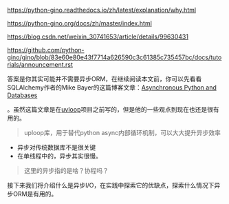https://python-gino.readthedocs.io/zh/latest/explanation/why.html

https://python-gino.org/docs/zh/master/index.html

https://blog.csdn.net/weixin_30741653/article/details/99630431

https://github.com/python-gino/gino/blob/83e60e80e43f7714a626590c3c61385c735457bc/docs/tutorials/announcement.rst

答案是你其实可能并不需要异步ORM，在继续阅读本文前，你可以先看看SQLAlchemy作者的Mike Bayer的这篇博客文章：[Asynchronous Python and Databases](https://techspot.zzzeek.org/2015/02/15/asynchronous-python-and-databases)

。虽然这篇文章是在[uvloop](https://github.com/MagicStack/uvloop)项目之前写的，但是他的一些观点到现在也还是很有用的。

> uploop库，用于替代python async内部循环机制，可以大大提升异步效率

- 异步对传统数据库不是很关键
- 在单线程中的，异步其实很慢。

> 这里的异步指的是啥？协程吗？

接下来我们将介绍什么是异步I/O，在实践中探索它的优缺点，探索什么情况下异步ORM是有用的。